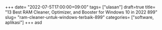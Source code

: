 +++
date= "2022-07-5T17:00:00+09:00"
tags= ["ulasan"]
draft=true
title= "13 Best RAM Cleaner, Optimizer, and Booster for Windows 10 in 2022        899"
slug= "ram-cleaner-untuk-windows-terbaik-899"
categories= ["software, aplikasi"]
+++
asd
